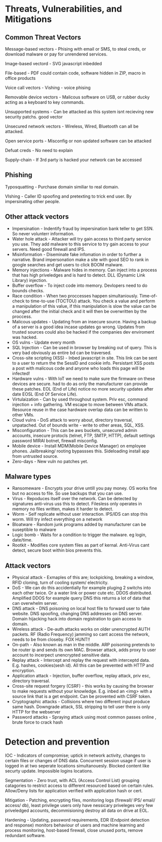 # Threats, Vulnerabilities, and Mitigations

## Common Threat Vectors

Message-based vectors - Phising with email or SMS, to steal creds, or download malware or pay for unrendered services.

Image-based vectord - SVG javascript inbedded

File-based - PDF could contain code, software hidden in ZIP, macro in office products

Voice call vectors - Vishing - voice phising

Removable device vectors - Malicous software on USB, or rubber ducky acting as a keyboard to key commands.

Unsupported systems - Can be attacked as this system isnt recieving new security patchs. good vector

Unsecured network vectors - Wireless, Wired, Bluetooth can all be attacked.

Open service ports - Misconfig or non updated software can be attacked

Defuat creds - No need to explain

Supply-chain - If 3rd party is hacked your network can be accessed

## Phishing&#x20;

Typosquatting - Purchase domain similiar to real domain.

VIshing - Caller ID spoofing and pretexting to trick end user. By impersinating other people.

## Other attack vectors

* Impersination - Indentify fraud by impersination bank teller to get SSN. So never volunterr information.
* Water hole attack - Attacker will try gain access to third party service you use. They add malware to this service to try gain access to your servers. Need good firewall and IPS.
* Misinformation - Diseminate fake infomation in order to further a narrative. Brand impersonation make a site with good SEO to rank in google searches and get users to click BOOM malware.
* Memory injections - Malware hides in memory. Can inject into a process that has high priveledges and is hard to detect. DLL (Dynamic Link Library) injection.
* Buffer overflow - To inject code into memory. Devlopers need to do bounds checks.
* Race condition - When two proccesses happen simultaniously. Time-of-check to time-to-use (TOCTOU) attack. You check a value and perform a manipulation of this value, if this manipulation is slow the value can be changed after the initial check and it will then be overwritten by the proccess.
* Malicous updates - Updating from an insecure source. Having a backup of a server is a good idea incase updates go wrong. Updates from trusted sources could also be hacked if the companies dev enviroment was hacked.
* OS vulns - Update every month&#x20;
* SQL Injection - Can be used in browser by breaking out of query. This is very bad obviously as entire bd can be traversed.
* Cross-site scripting (XSS) - Inbed javascript in site. This link can be sent to a user to return the the SessID and cookie info. Persistant XSS posts a post with malicous code and anyone who loads this page will be infected!&#x20;
* Hardware vulns - With IoT we need to make sure the firmware on these devices are secure. had to do as only the manufacturer can provide these patches. EOL (End of Life) notice no more security updates after date  EOSL (End Of Service Life).
* Virtulaization - Can by used throughout system. Priv esc, command injection + info gathering. VM escape to move between VMs attack. Resource reuse in the case hardware overlap data can be written to other VMs.
* Cloud vulns - DoS attack to worry about, directory traversal, unpatached. Out of bounds write - write to other areas, SQL, XSS.
* Misconfiguration - This can be aws buckets, unsecured admin accounts, insecure protocls (telnet, FTP, SMTP, HTTP), default settings password MIRAI botnet, firewall misconfig.
* Mobile device - Install MDM(Mobile Device Manager) on employee phones.  Jailbreaking/ rooting bypassses this. Sideloading install app from untrusted source.
* Zero-days - New vuln no patches yet.

## Malware types

* Ransomeware - Encrypts your drive untill you pay money. OS works fine but no access to file. So use backups that you can use.
* Virus - Repoduces itself over the network. Can be detected by signatures anti-virus uss this to detect. Filesless only operates in memory no files written, makes it harder to detect.
* Worm - Self replicate without user interaction. IPS/IDS can stop this worm. Will try infect everything on a network
* Bloatware - Random junk programs added by manufacturer can be suseptible to malware
* Logic bomb - Waits for a condition to trigger the malware. eg login, date/time.
* Rootkit - Modifies core system files as part of kernal. Anti-Virus cant detect, secure boot within bios prevents this.

## Attack vectors

* Physical attack - Exmaples of this are; lockpicking, breaking a window, RFID cloning, turn of cooling system/ electricity.
* DoS - We can do this accidentially for example pluging 2 switchs into each other twice. Or a water link or power cute etc. DDOS distributed. Amplified DDOS for example query DNS this returns a lot of data that can overwhelm server.
* DNS attack - DNS poisoning on local host file to forward user to fake website. DNS spoofing, changing DNS addresses on DNS server. Domain hijacking hack into domain registration to gain access to domain.
* Wireless attack - De-auth attacks works on older unencrypted AUTH packets. RF (Radio Frequency) jamming so cant access the network, needs to be from closeby. FOX HUNT!!
* On-path - Also known as man in the middle. ARP poisoning pretends to be router ip and sends its own MAC. Browser attack, adds proxy to user account to incerpect unencrypted sensitive data.
* Replay attack - Intercept and replay the request with interceptd data. E.g. hashes, cookies(sesh id). All this can be prevented with HTTP and encryption.
* Application attack - Injection, buffer overflow, replay attack, priv esc, directory traversal.
* Cross-site request forgery (CSRF) - this works by causing the browser to make requests without your knowledge. E.g. inbed an \<img> with a source link that is a get endpoint. Can be provented with CSRF token.
* Cryptographic attacks - Collisions where two different input produce same hash. Downgrade attack, SSL stripping to tell user there is only HTTP for the webserver
* Password attacks - Spraying attack using most common passes online , brute force to crack hash

# Detection and prevention

IOC - Indicators of compromise; uptick in network activity, changes to certain files or changes of DNS data. Concurrent session usage if user is logged in at two seperate locations simultanouesly. Blocked content like securty update. Impossible logins locations.

Segmentation - Zero trust, with ACL (Access Control List) grouping catagories to restrict access to different resourced based on certain rules. Allow/Deny lists for application verified with application hash or cert.

Mitigation - Patching, encrypting files, monitoring logs (firewall/ IPS/ email/ access/ db), least privilege users only have nessicary priveleges very few priveledged accounts, decommisioning destroy all data on drive at EOL.

Hardening - Updating, password requirements, EDR (Endpoint detection and response) monitors behaviour of users and machine learning and process monitoring, host-based firewall, close unused ports, remove redundant software.
